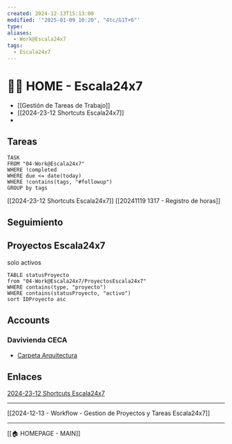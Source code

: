 ```yaml
---
created: 2024-12-13T15:13:00
modified: '"2025-01-09 10:20", "4tc/G1T+6"'
type: 
aliases:
  - Work@Escala24x7
tags:
  - Escala24x7
---
```

# 👨‍🏭 HOME - Escala24x7

- [[Gestión de Tareas de Trabajo]]
- [[2024-23-12 Shortcuts Escala24x7]]
- 


## Tareas

```dataview
TASK
FROM "04-Work@Escala24x7"
WHERE !completed
WHERE due <= date(today)
WHERE !contains(tags, "#followup")
GROUP by tags
```


[[2024-23-12 Shortcuts Escala24x7]]
[[20241119 1317 - Registro de horas]]




## Seguimiento
## Proyectos Escala24x7
solo activos
```dataview
TABLE statusProyecto
from "04-Work@Escala24x7/ProyectosEscala24x7"
WHERE contains(type, "proyecto")
WHERE contains(statusProyecto, "activo")
sort IDProyecto asc
```

## Accounts
### Davivienda CECA
- [Carpeta Arquitectura](https://drive.google.com/drive/folders/1D-QKvglLwwTeO6GmhitXAkN0pkraHXOu?usp=drive_link)
## Enlaces  
[2024-23-12 Shortcuts Escala24x7](2024-23-12%20Shortcuts%20Escala24x7.md)



-----
[[2024-12-13 - Workflow - Gestion de Proyectos y Tareas Escala24x7]]



---
[[🏠 HOMEPAGE - MAIN]]
